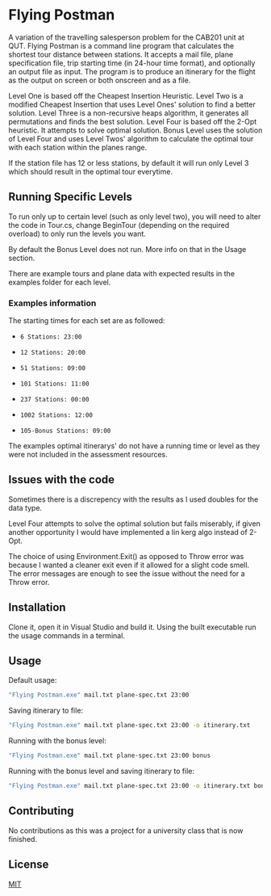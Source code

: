 ﻿# Flying Postman 

A variation of the travelling salesperson problem for the CAB201 unit at QUT.
Flying Postman is a command line program that calculates the shortest tour distance between stations. It accepts a mail file, plane specification file, trip starting time (in 24-hour time format), and optionally an output file as input. The program is to produce an itinerary for the flight as the output on screen or both onscreen and as a file.

Level One is based off the Cheapest Insertion Heuristic.
Level Two is a modified Cheapest Insertion that uses Level Ones' solution to find a better solution.
Level Three is a non-recursive heaps algorithm, it generates all permutations and finds the best solution.
Level Four is based off the 2-Opt heuristic. It attempts to solve optimal solution.
Bonus Level uses the solution of Level Four and uses Level Twos' algorithm to calculate the optimal tour with each station within the planes range.

If the station file has 12 or less stations, by default it will run only Level 3 which should result in the optimal tour everytime.

## Running Specific Levels

To run only up to certain level (such as only level two), you will need to alter the code in Tour.cs, change BeginTour (depending on the required overload) to only run the levels you want.

By default the Bonus Level does not run. More info on that in the Usage section.

There are example tours and plane data with expected results in the examples folder for each level. 

### Examples information

The starting times for each set are as followed:
*     6 Stations: 23:00
*     12 Stations: 20:00
*     51 Stations: 09:00
*     101 Stations: 11:00
*     237 Stations: 00:00
*     1002 Stations: 12:00
*     105-Bonus Stations: 09:00

    
The examples optimal itinerarys' do not have a running time or level as they were not included in the assessment resources.

## Issues with the code

Sometimes there is a discrepency with the results as I used doubles for the data type.

Level Four attempts to solve the optimal solution but fails miserably, if given another opportunity I would have implemented a lin kerg algo instead of 2-Opt.

The choice of using Environment.Exit() as opposed to Throw error was because I wanted a cleaner exit even if it allowed for a slight code smell. The error messages are enough to see the issue without the need for a Throw error.

## Installation

Clone it, open it in Visual Studio and build it. Using the built executable run the usage commands in a terminal.

## Usage

Default usage:

```bash
"Flying Postman.exe" mail.txt plane-spec.txt 23:00
```

Saving itinerary to file:

```bash
"Flying Postman.exe" mail.txt plane-spec.txt 23:00 -o itinerary.txt
```

Running with the bonus level:

```bash
"Flying Postman.exe" mail.txt plane-spec.txt 23:00 bonus
```

Running with the bonus level and saving itinerary to file:

```bash
"Flying Postman.exe" mail.txt plane-spec.txt 23:00 -o itinerary.txt bonus
```

## Contributing

No contributions as this was a project for a university class that is now finished.

## License
[MIT](https://choosealicense.com/licenses/mit/)